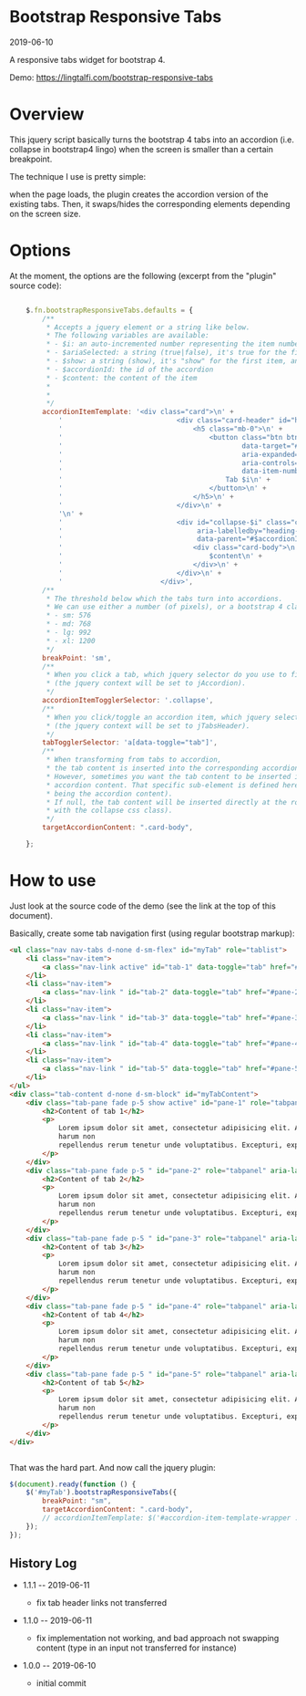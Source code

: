 Bootstrap Responsive Tabs
===============
2019-06-10


A responsive tabs widget for bootstrap 4.





Demo: https://lingtalfi.com/bootstrap-responsive-tabs



Overview
=============

This jquery script basically turns the bootstrap 4 tabs into an accordion (i.e. collapse in bootstrap4 lingo)
when the screen is smaller than a certain breakpoint.

The technique I use is pretty simple:

when the page loads, the plugin creates the accordion version of the existing tabs. Then, it swaps/hides the corresponding elements depending on the screen size. 



Options
==========

At the moment, the options are the following (excerpt from the "plugin" source code):


```js

    $.fn.bootstrapResponsiveTabs.defaults = {
        /**
         * Accepts a jquery element or a string like below.
         * The following variables are available:
         * - $i: an auto-incremented number representing the item number, starting at 1
         * - $ariaSelected: a string (true|false), it's true for the first item, and false for the others
         * - $show: a string (show), it's "show" for the first item, and empty for the others
         * - $accordionId: the id of the accordion
         * - $content: the content of the item
         *
         *
         */
        accordionItemTemplate: '<div class="card">\n' +
            '                            <div class="card-header" id="heading-$i">\n' +
            '                                <h5 class="mb-0">\n' +
            '                                    <button class="btn btn-link" data-toggle="collapse"\n' +
            '                                            data-target="#collapse-$i"\n' +
            '                                            aria-expanded="$ariaSelected"\n' +
            '                                            aria-controls="collapse-$i"\n' +
            '                                            data-item-number="$i">\n' +
            '                                        Tab $i\n' +
            '                                    </button>\n' +
            '                                </h5>\n' +
            '                            </div>\n' +
            '\n' +
            '                            <div id="collapse-$i" class="collapse $show"\n' +
            '                                 aria-labelledby="heading-$i"\n' +
            '                                 data-parent="#$accordionId">\n' +
            '                                <div class="card-body">\n' +
            '                                    $content\n' +
            '                                </div>\n' +
            '                            </div>\n' +
            '                        </div>',
        /**
         * The threshold below which the tabs turn into accordions.
         * We can use either a number (of pixels), or a bootstrap 4 class equivalent:
         * - sm: 576
         * - md: 768
         * - lg: 992
         * - xl: 1200
         */
        breakPoint: 'sm',
        /**
         * When you click a tab, which jquery selector do you use to find the corresponding accordion item
         * (the jquery context will be set to jAccordion).
         */
        accordionItemTogglerSelector: '.collapse',
        /**
         * When you click/toggle an accordion item, which jquery selector do you use to find the corresponding tab item
         * (the jquery context will be set to jTabsHeader).
         */
        tabTogglerSelector: 'a[data-toggle="tab"]',
        /**
         * When transforming from tabs to accordion,
         * the tab content is inserted into the corresponding accordion content.
         * However, sometimes you want the tab content to be inserted into a specific sub-element of the
         * accordion content. That specific sub-element is defined here: using a jquery selector (with the context
         * being the accordion content).
         * If null, the tab content will be inserted directly at the root of the accordion content (the element
         * with the collapse css class).
         */
        targetAccordionContent: ".card-body",

    };
```


How to use
=============

Just look at the source code of the demo (see the link at the top of this document).

Basically, create some tab navigation first (using regular bootstrap markup):


```html
<ul class="nav nav-tabs d-none d-sm-flex" id="myTab" role="tablist">
    <li class="nav-item">
        <a class="nav-link active" id="tab-1" data-toggle="tab" href="#pane-1" role="tab" aria-controls="#pane-1" aria-selected="true" data-item-number="1">Tab 1</a>
    </li>
    <li class="nav-item">
        <a class="nav-link " id="tab-2" data-toggle="tab" href="#pane-2" role="tab" aria-controls="#pane-2" aria-selected="false" data-item-number="2">Tab 2</a>
    </li>
    <li class="nav-item">
        <a class="nav-link " id="tab-3" data-toggle="tab" href="#pane-3" role="tab" aria-controls="#pane-3" aria-selected="false" data-item-number="3">Tab 3</a>
    </li>
    <li class="nav-item">
        <a class="nav-link " id="tab-4" data-toggle="tab" href="#pane-4" role="tab" aria-controls="#pane-4" aria-selected="false" data-item-number="4">Tab 4</a>
    </li>
    <li class="nav-item">
        <a class="nav-link " id="tab-5" data-toggle="tab" href="#pane-5" role="tab" aria-controls="#pane-5" aria-selected="false" data-item-number="5">Tab 5</a>
    </li>
</ul>
<div class="tab-content d-none d-sm-block" id="myTabContent">
    <div class="tab-pane fade p-5 show active" id="pane-1" role="tabpanel" aria-labelledby="tab-1">
        <h2>Content of tab 1</h2>
        <p>
            Lorem ipsum dolor sit amet, consectetur adipisicing elit. Animi cupiditate dicta
            harum non
            repellendus rerum tenetur unde voluptatibus. Excepturi, expedita!
        </p>
    </div>
    <div class="tab-pane fade p-5 " id="pane-2" role="tabpanel" aria-labelledby="tab-2">
        <h2>Content of tab 2</h2>
        <p>
            Lorem ipsum dolor sit amet, consectetur adipisicing elit. Animi cupiditate dicta
            harum non
            repellendus rerum tenetur unde voluptatibus. Excepturi, expedita!
        </p>
    </div>
    <div class="tab-pane fade p-5 " id="pane-3" role="tabpanel" aria-labelledby="tab-3">
        <h2>Content of tab 3</h2>
        <p>
            Lorem ipsum dolor sit amet, consectetur adipisicing elit. Animi cupiditate dicta
            harum non
            repellendus rerum tenetur unde voluptatibus. Excepturi, expedita!
        </p>
    </div>
    <div class="tab-pane fade p-5 " id="pane-4" role="tabpanel" aria-labelledby="tab-4">
        <h2>Content of tab 4</h2>
        <p>
            Lorem ipsum dolor sit amet, consectetur adipisicing elit. Animi cupiditate dicta
            harum non
            repellendus rerum tenetur unde voluptatibus. Excepturi, expedita!
        </p>
    </div>
    <div class="tab-pane fade p-5 " id="pane-5" role="tabpanel" aria-labelledby="tab-5">
        <h2>Content of tab 5</h2>
        <p>
            Lorem ipsum dolor sit amet, consectetur adipisicing elit. Animi cupiditate dicta
            harum non
            repellendus rerum tenetur unde voluptatibus. Excepturi, expedita!
        </p>
    </div>
</div>



```


That was the hard part.
And now call the jquery plugin:


```js
$(document).ready(function () {
    $('#myTab').bootstrapResponsiveTabs({
        breakPoint: "sm",
        targetAccordionContent: ".card-body",
        // accordionItemTemplate: $('#accordion-item-template-wrapper .card:first'),
    });
});
```





History Log
------------------
    
- 1.1.1 -- 2019-06-11

    - fix tab header links not transferred

- 1.1.0 -- 2019-06-11

    - fix implementation not working, and bad approach not swapping content (type in an input not transferred for instance)

- 1.0.0 -- 2019-06-10

    - initial commit
    